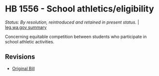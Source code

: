 # HB 1556 - School athletics/eligibility
*Status: By resolution, reintroduced and retained in present status.* | [leg.wa.gov summary](https://app.leg.wa.gov/billsummary?BillNumber=1556&Year=2021)

Concerning equitable competition between students who participate in school athletic activities.

## Revisions
* [Original Bill](1/)